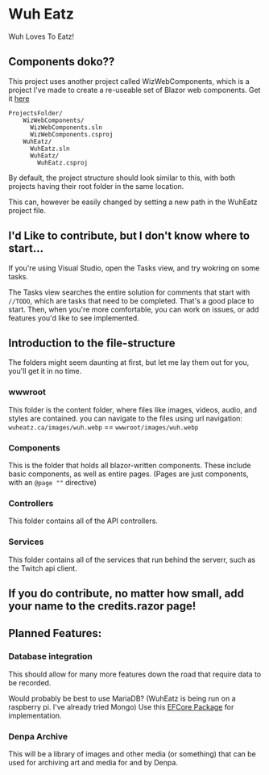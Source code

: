 # Wuh Eatz
Wuh Loves To Eatz!

## Components doko??
This project uses another project called WizWebComponents, which is a project I've made to create a re-useable set of Blazor web components.
Get it [here](https://github.com/BasicallyWiz/WizWebComponents)

```
ProjectsFolder/
    WizWebComponents/
      WizWebComponents.sln
      WizWebComponents.csproj
    WuhEatz/
      WuhEatz.sln
      WuhEatz/
        WuhEatz.csproj
```
By default, the project structure should look similar to this, with both projects having their root folder in the same location.

This can, however be easily changed by setting a new path in the WuhEatz project file.

## I'd Like to contribute, but I don't know where to start...
If you're using Visual Studio, open the Tasks view, and try wokring on some tasks.

The Tasks view searches the entire solution for comments that start with `//TODO`, which are tasks that need to be completed.
That's a good place to start. Then, when you're more comfortable, you can work on issues, or add features you'd like to see implemented.

## Introduction to the file-structure
The folders might seem daunting at first, but let me lay them out for you, you'll get it in no time.
### wwwroot
This folder is the content folder, where files like images, videos, audio, and styles are contained. you can navigate to the files
using url navigation: `wuheatz.ca/images/wuh.webp` == `wwwroot/images/wuh.webp`
### Components
This is the folder that holds all blazor-written components. These include basic components, as well as entire pages. (Pages are just components, with an `@page ""` directive)
### Controllers
This folder contains all of the API controllers.
### Services
This folder contains all of the services that run behind the serverr, such as the Twitch api client.

## If you do contribute, no matter how small, add your name to the credits.razor page!

## Planned Features:
### Database integration
This should allow for many more features down the road that require data to be recorded.

Would probably be best to use MariaDB? (WuhEatz is being run on a raspberry pi. I've already tried Mongo) Use this [EFCore Package](https://www.nuget.org/packages/Pomelo.EntityFrameworkCore.MySql) for implementation.

### Denpa Archive
This will be a library of images and other media (or something) that can be used for archiving art and media for and by Denpa.

